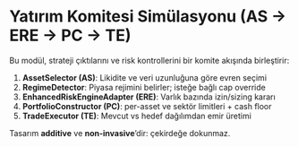 ﻿# Yatırım Komitesi Simülasyonu (AS → ERE → PC → TE)

Bu modül, strateji çıktılarını ve risk kontrollerini bir komite akışında birleştirir:

1. **AssetSelector (AS)**: Likidite ve veri uzunluğuna göre evren seçimi  
2. **RegimeDetector**: Piyasa rejimini belirler; isteğe bağlı cap override  
3. **EnhancedRiskEngineAdapter (ERE)**: Varlık bazında izin/sizing kararı  
4. **PortfolioConstructor (PC)**: per-asset ve sektör limitleri + cash floor  
5. **TradeExecutor (TE)**: Mevcut vs hedef dağılımdan emir üretimi

Tasarım **additive** ve **non-invasive**’dir: çekirdeğe dokunmaz.
